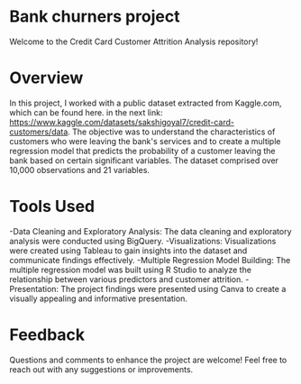 # Bank churners project
Welcome to the Credit Card Customer Attrition Analysis repository!

# Overview
In this project, I worked with a public dataset extracted from Kaggle.com, which can be found  here. in the next link: https://www.kaggle.com/datasets/sakshigoyal7/credit-card-customers/data. The objective was to understand the characteristics of customers who were leaving the bank's services and to create a multiple regression model that predicts the probability of a customer leaving the bank based on certain significant variables. The dataset comprised over 10,000 observations and 21 variables.

# Tools Used
-Data Cleaning and Exploratory Analysis: The data cleaning and exploratory analysis were conducted using BigQuery.
-Visualizations: Visualizations were created using Tableau to gain insights into the dataset and communicate findings effectively.
-Multiple Regression Model Building: The multiple regression model was built using R Studio to analyze the relationship between various predictors and customer attrition.
-Presentation: The project findings were presented using Canva to create a visually appealing and informative presentation.
# Feedback
Questions and comments to enhance the project are welcome! Feel free to reach out with any suggestions or improvements.
